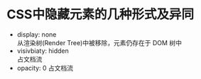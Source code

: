 # CSS中隐藏元素的几种形式及异同

- display: none  
从渲染树(Render Tree)中被移除，元素仍存在于 DOM 树中
- visivbiaty: hidden  
占文档流
- opacity: 0
占文档流
